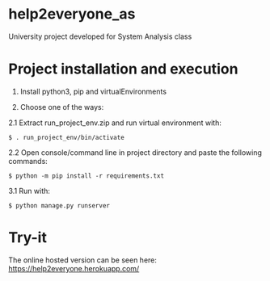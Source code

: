# help2everyone_as
University project developed for System Analysis class

# Project installation and execution

1. Install python3, pip and virtualEnvironments

2. Choose one of the ways:

  2.1 Extract run_project_env.zip and run virtual environment with:
  
    $ . run_project_env/bin/activate
    
  2.2 Open console/command line in project directory and paste the following commands:
  
    $ python -m pip install -r requirements.txt

  3.1 Run with:
  
    $ python manage.py runserver
      
# Try-it

The online hosted version can be seen here: https://help2everyone.herokuapp.com/
